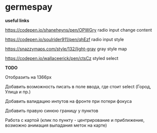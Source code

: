 # germespay
**useful links**

https://codepen.io/shaneheyns/pen/OPWGry  radio input change content

https://codepen.io/soulrider911/pen/qhEzf  radio input style

https://snazzymaps.com/style/132/light-gray gray style map

https://codepen.io/wallaceerick/pen/ctsCz styled select

**TODO**

Отобразить на 1366px

Добавить возможность писать в поле ввода, где стоит select (Город, Улица и пр.)

Добавить валидацию инпутов на фронте при потери фокуса

Добавить правую синюю границу у пунктов

Работа с картой (клик по пункту - центрирование и приближение, возможно анимация выпадания меток на карте)